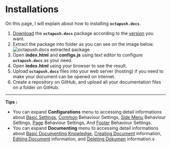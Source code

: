 # Installations

On this page, I will explain about how to installing **`octapush.docs`**.

1. [Download](/#02.Download.md) the **`octapush.docs`** package according to the [version](/#06.Versions.md) you want.
2. Extract the package into folder as you can see on the image below.
![octapush.docs extracted package](https://cdn.rawgit.com/octapush/documentations/be0fdca4/octapush.docs/00.ASSETS/images/extracted-octapushdocs-package.PNG)
3. Open **index.html** and **configs.js** using text editor to configure **`octapush.docs`** as your need.
4. Open **index.html** using your browser to see the result.
5. Upload **`octapush.docs`** files into your web server (hosting) if you need to make your document can be opened on internet.
6. Create a repository on GitHub, and upload all your documentation files on a folder on GitHub.

----

**Tips :**
- You can expand **Configurations** menu to accessing detail informations about [Basic Settings](#/04.Configurations/01.Basic%20Configurations.md), [Common](#/04.Configurations/02.Behaviour/01.Common.md) Behaviour Settings, [Side Menu](#/04.Configurations/02.Behaviour/02.Side%20Menu.md) Behaviour Settings, [Page](#/04.Configurations/02.Behaviour/03.Page.md) Behaviour Settings, And [Footer](#/04.Configurations/02.Behaviour/04.Footer.md) Behaviour Settings.
- You can expand **Documenting** menu to accessing detail informations about [Basic Documenting Knowledge](#/05.Documenting/01.Basic%20Knowledge.md), [Creating Document](#/05.Documenting/02.Create%20Document.md) information, [Editing Document](#/05.Documenting/03.Update%20Document.md) information, and [Deleting Dokumen](#/05.Documenting/04.Delete%20Document.md) information.s